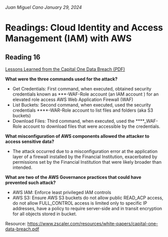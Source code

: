 *Juan Miguel Cano*
*January 29, 2024*

# Readings: Cloud Identity and Access Management (IAM) with AWS

## Reading 16
[Lessons Learned from the Capital One Data Breach (PDF)](https://www.zscaler.com/resources/white-papers/capital-one-data-breach.pdf)


**What were the three commands used for the attack?**
- Get Credentials: First command, when executed, obtained security credentials known as ***-WAF-Role account (an IAM account ) for an elevated role access AWS Web Application Firewall (WAF)
- List Buckets: Second command, when executed, used the security credentials ****-WAR-Role account to list files and folders (aka S3 buckets)
- Download Files: Third command, when executed, used the ****_WAF-Role account to download files that were accessible by the credentials.

**What misconfiguration of AWS components allowed the attacker to access sensitive data?**
- The attack occurred due to a misconfiguration error at the application layer of a firewall installed by the Financial Institution, exacerbated by permissions set by the Financial Institution that were likely broader than intended.

**What are two of the AWS Governance practices that could have prevented such attack?**
- AWS IAM: Enforce least privileged IAM controls
- AWS S3: Ensure AWS S3 buckets do not allow public READ_ACP access, do not allow FULL_CONTROL access is limited only to specific IP addresses, have a policy to require server-side and in transit encryption for all objects stored in bucket.

Resource: 
https://www.zscaler.com/resources/white-papers/capital-one-data-breach.pdf
